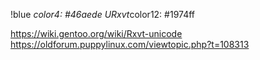 !blue
*color4:  #46aede
URxvt*color12: #1974ff


https://wiki.gentoo.org/wiki/Rxvt-unicode
https://oldforum.puppylinux.com/viewtopic.php?t=108313
